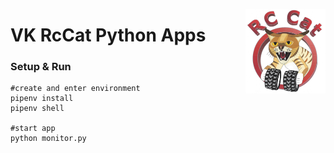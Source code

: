 <a href="#"><img src="../images/logo_small.png" width="128" height="135" align="right"/></a>

# VK RcCat Python Apps



### Setup & Run
```shell
#create and enter environment
pipenv install
pipenv shell

#start app
python monitor.py
```

